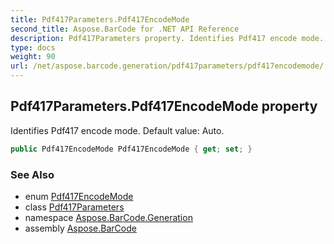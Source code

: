 ```yaml
---
title: Pdf417Parameters.Pdf417EncodeMode
second_title: Aspose.BarCode for .NET API Reference
description: Pdf417Parameters property. Identifies Pdf417 encode mode. Default value Auto
type: docs
weight: 90
url: /net/aspose.barcode.generation/pdf417parameters/pdf417encodemode/
---
```

## Pdf417Parameters.Pdf417EncodeMode property

Identifies Pdf417 encode mode. Default value: Auto.

```csharp
public Pdf417EncodeMode Pdf417EncodeMode { get; set; }
```

### See Also

* enum [Pdf417EncodeMode](../../pdf417encodemode/)
* class [Pdf417Parameters](../)
* namespace [Aspose.BarCode.Generation](../../../aspose.barcode.generation/)
* assembly [Aspose.BarCode](../../../)


